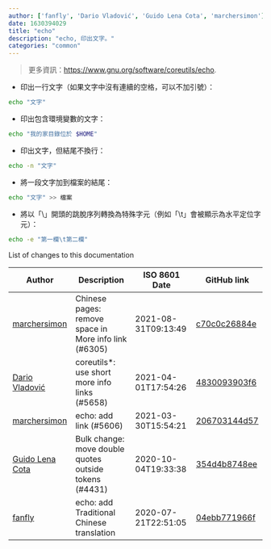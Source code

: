 ```yaml
---
author: ['fanfly', 'Dario Vladović', 'Guido Lena Cota', 'marchersimon']
date: 1630394029
title: "echo"
description: "echo, 印出文字。"
categories: "common"
---
```

> 更多資訊：<https://www.gnu.org/software/coreutils/echo>.

- 印出一行文字（如果文字中沒有連續的空格，可以不加引號）：

```bash
echo "文字"
```

- 印出包含環境變數的文字：

```bash
echo "我的家目錄位於 $HOME"
```

- 印出文字，但結尾不換行：

```bash
echo -n "文字"
```

- 將一段文字加到檔案的結尾：

```bash
echo "文字" >> 檔案
```

- 將以「\\」開頭的跳脫序列轉換為特殊字元（例如「\t」會被顯示為水平定位字元）：

```bash
echo -e "第一欄\t第二欄"
```
List of changes to this documentation


Author | Description | ISO 8601 Date | GitHub link
------|-----|-----|-----
[marchersimon](mailto:50295997+marchersimon@users.noreply.github.com) | Chinese pages: remove space in More info link (#6305) | 2021-08-31T09:13:49 | [c70c0c26884e](https://github.com/tldr-pages/tldr/commit/c70c0c26884ee74fabb640cd842d1e4c72d9df4b)
[Dario Vladović](mailto:d.vladimyr@gmail.com) | coreutils*: use short more info links (#5658) | 2021-04-01T17:54:26 | [4830093903f6](https://github.com/tldr-pages/tldr/commit/4830093903f66ccf3ebbc2ecf477286e45edac59)
[marchersimon](mailto:50295997+marchersimon@users.noreply.github.com) | echo: add link (#5606) | 2021-03-30T15:54:21 | [206703144d57](https://github.com/tldr-pages/tldr/commit/206703144d576491dbcf66be20770c47ebe329d3)
[Guido Lena Cota](mailto:guido.lenacota@kreuzwerker.de) | Bulk change: move double quotes outside tokens (#4431) | 2020-10-04T19:33:38 | [354d4b8748ee](https://github.com/tldr-pages/tldr/commit/354d4b8748ee58813dd6830ced7c3b11067255d7)
[fanfly](mailto:eddie40709@gmail.com) | echo: add Traditional Chinese translation | 2020-07-21T22:51:05 | [04ebb771966f](https://github.com/tldr-pages/tldr/commit/04ebb771966f5226dcf689f7cffdc9ce9ce2eb9c)

